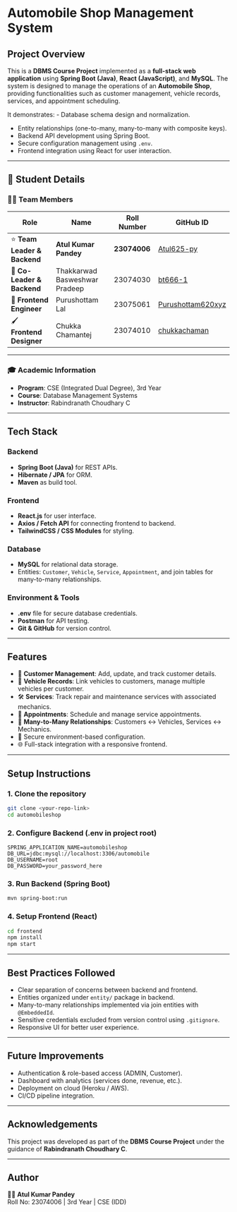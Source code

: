 # Automobile Shop Management System

## Project Overview

This is a **DBMS Course Project** implemented as a **full-stack web
application** using **Spring Boot (Java)**, **React (JavaScript)**, and
**MySQL**.
The system is designed to manage the operations of an **Automobile
Shop**, providing functionalities such as customer management, vehicle
records, services, and appointment scheduling.

It demonstrates: - Database schema design and normalization.

- Entity relationships (one-to-many, many-to-many with composite keys).
- Backend API development using Spring Boot.
- Secure configuration management using `.env`.
- Frontend integration using React for user interaction.

---

## 📘 Student Details

### 👨‍💻 Team Members

| Role                         | Name                          | Roll Number  | GitHub ID                                                 |
| ---------------------------- | ----------------------------- | ------------ | --------------------------------------------------------- |
| ⭐ **Team Leader & Backend** | **Atul Kumar Pandey**         | **23074006** | [Atul625-py](https://github.com/Atul625-py)               |
| 🤝 **Co-Leader & Backend**   | Thakkarwad Basweshwar Pradeep | 23074030     | [bt666-1](https://github.com/bt666-1)                     |
| 🎨 **Frontend Engineer**     | Purushottam Lal               | 23075061     | [Purushottam620xyz](https://github.com/Purushottam620xyz) |
| 🖌️ **Frontend Designer**     | Chukka Chamantej              | 23074010     | [chukkachaman](https://github.com/chukkachaman)           |

---

### 🎓 Academic Information

- **Program**: CSE (Integrated Dual Degree), 3rd Year
- **Course**: Database Management Systems
- **Instructor**: Rabindranath Choudhary C

---

## Tech Stack

### Backend

- **Spring Boot (Java)** for REST APIs.
- **Hibernate / JPA** for ORM.
- **Maven** as build tool.

### Frontend

- **React.js** for user interface.
- **Axios / Fetch API** for connecting frontend to backend.
- **TailwindCSS / CSS Modules** for styling.

### Database

- **MySQL** for relational data storage.
- Entities: `Customer`, `Vehicle`, `Service`, `Appointment`, and join
  tables for many-to-many relationships.

### Environment & Tools

- **.env** file for secure database credentials.
- **Postman** for API testing.
- **Git & GitHub** for version control.

---

## Features

- 👤 **Customer Management**: Add, update, and track customer details.
- 🚗 **Vehicle Records**: Link vehicles to customers, manage multiple
  vehicles per customer.
- 🛠 **Services**: Track repair and maintenance services with
  associated mechanics.
- 📅 **Appointments**: Schedule and manage service appointments.
- 🔗 **Many-to-Many Relationships**: Customers ↔ Vehicles, Services ↔
  Mechanics.
- 🔐 Secure environment-based configuration.
- 🌐 Full-stack integration with a responsive frontend.

---

## Setup Instructions

### 1. Clone the repository

```bash
git clone <your-repo-link>
cd automobileshop
```

### 2. Configure Backend (.env in project root)

```env
SPRING_APPLICATION_NAME=automobileshop
DB_URL=jdbc:mysql://localhost:3306/automobile
DB_USERNAME=root
DB_PASSWORD=your_password_here
```

### 3. Run Backend (Spring Boot)

```bash
mvn spring-boot:run
```

### 4. Setup Frontend (React)

```bash
cd frontend
npm install
npm start
```

---

## Best Practices Followed

- Clear separation of concerns between backend and frontend.
- Entities organized under `entity/` package in backend.
- Many-to-many relationships implemented via join entities with
  `@EmbeddedId`.
- Sensitive credentials excluded from version control using
  `.gitignore`.
- Responsive UI for better user experience.

---

## Future Improvements

- Authentication & role-based access (ADMIN, Customer).
- Dashboard with analytics (services done, revenue, etc.).
- Deployment on cloud (Heroku / AWS).
- CI/CD pipeline integration.

---

## Acknowledgements

This project was developed as part of the **DBMS Course Project** under
the guidance of **Rabindranath Choudhary C**.

---

## Author

👨‍💻 **Atul Kumar Pandey**\
Roll No: 23074006 \| 3rd Year \| CSE (IDD)
